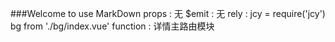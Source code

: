 ###Welcome to use MarkDown
props : 无
$emit :	无
rely :	 jcy = require('jcy')
		 bg from './bg/index.vue'
function : 详情主路由模块